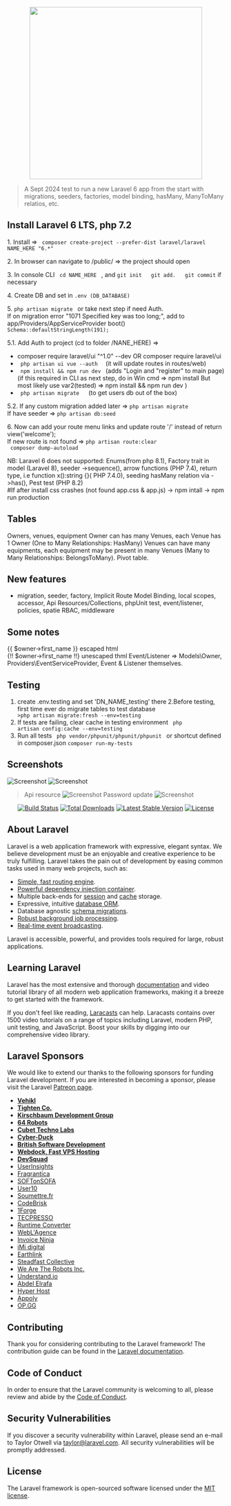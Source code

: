 <p align="center"><a href="https://laravel.com" target="_blank"><img src="https://raw.githubusercontent.com/laravel/art/master/logo-lockup/5%20SVG/2%20CMYK/1%20Full%20Color/laravel-logolockup-cmyk-red.svg" width="400"></a></p>

> A Sept 2024 test to run a new Laravel 6 app from the start with migrations, seeders, factories, model binding, hasMany, ManyToMany relatios, etc.

## Install Laravel 6 LTS, php 7.2

<p>1. Install => <code> composer create-project --prefer-dist laravel/laravel NAME_HERE "6.*"  </code> </p>
<p>2. In browser can navigate to /public/  => the project should open </p>
<p>3. In console CLI <code> cd NAME_HERE </code> , and <code>git init   git add.   git commit</code> if necessary </p>
<p>4. Create DB and set in <code>.env (DB_DATABASE)</code> </p>

<p>5. <code>php artisan migrate </code>  or take next step if need Auth. </br>If  on migration error "1071 Specified key was too long;", 
add to app/Providers/AppServiceProvider boot() <code>Schema::defaultStringLength(191); </code> </p>
<p>5.1. Add Auth to project (cd to folder /NANE_HERE) => 
<ul> 
      <li>composer require laravel/ui "^1.0" --dev    OR  composer require laravel/ui  </li>
	  <li><code> php artisan ui vue --auth  </code>  (it will update routes in routes/web) </li>
	  <li><code> npm install && npm run dev </code> (adds  "Login and "register" to main page)(if this required in CLI as next step, do in Win cmd => npm install But most likely use  var2(tested) => npm install && npm run dev ) </li>
	  <li><code> php artisan migrate   </code>(to get users db out of the box) </li>
</ul>
</p>

<p>5.2. If any custom migration added later => <code>php artisan migrate </code></br>
     If have seeder                      => <code>php artisan db:seed </code> 
</p>
	 
<p>6. Now can add your route menu links and update route '/' instead of return view('welcome'); </br>
If new route is not found => <code>php artisan route:clear</code> </br>
                             <code> composer dump-autoload </code>
</p>

<p>NB: Laravel 6 does not supported: Enums(from php 8.1), Factory trait in model (Laravel 8), seeder ->sequence(), arrow functions (PHP 7.4), 
return type, i.e function x():string {}( PHP 7.4.0), seeding hasMany relation via ->has(), Pest test (PHP 8.2) </br>
#If after install css crashes (not found app.css & app.js) -> npm intall -> npm run production
</p>


## Tables
Owners, venues, equipment
Owner can has many Venues, each Venue has 1 Owner (One to Many Relationships: HasMany)
Venues can have many equipments, each equipment may be present in many Venues (Many to Many Relationships: BelongsToMany). Pivot table.

## New features
<ul>
<li>migration, seeder, factory, Implicit Route Model Binding, local scopes, accessor, Api Resources/Collections, phpUnit test, event/listener,
policies, spatie RBAC, middleware
</li>
</ul>

## Some notes
{{ $owner->first_name  }}  escaped html </br>
{!! $owner->first_name  !!}  unescaped thml
Event/Listener => Models\Owner, Providers\EventServiceProvider, Event & Listener themselves.

## Testing 
1. create .env.testing and set 'DN_NAME_testing' there
2.Before testing, first time ever do migrate tables to test database  <code> >php artisan migrate:fresh --env=testing </code>
3. If tests are failing, clear cache in testing environment <code> php artisan config:cache --env=testing </code>
4. Run all tests <code> php vendor/phpunit/phpunit/phpunit </code>  or shortcut defined in composer.json <code>composer run-my-tests </code>

## Screenshots
![Screenshot](public/img/screenshots/owner2.png)
![Screenshot](public/img/screenshots/ownerOne4.png)
> Api resource
![Screenshot](public/img/screenshots/owner_api.png)
> Password update
![Screenshot](public/img/screenshots/password_update.png)





<p align="center">
<a href="https://travis-ci.org/laravel/framework"><img src="https://travis-ci.org/laravel/framework.svg" alt="Build Status"></a>
<a href="https://packagist.org/packages/laravel/framework"><img src="https://poser.pugx.org/laravel/framework/d/total.svg" alt="Total Downloads"></a>
<a href="https://packagist.org/packages/laravel/framework"><img src="https://poser.pugx.org/laravel/framework/v/stable.svg" alt="Latest Stable Version"></a>
<a href="https://packagist.org/packages/laravel/framework"><img src="https://poser.pugx.org/laravel/framework/license.svg" alt="License"></a>
</p>

## About Laravel

Laravel is a web application framework with expressive, elegant syntax. We believe development must be an enjoyable and creative experience to be truly fulfilling. Laravel takes the pain out of development by easing common tasks used in many web projects, such as:

- [Simple, fast routing engine](https://laravel.com/docs/routing).
- [Powerful dependency injection container](https://laravel.com/docs/container).
- Multiple back-ends for [session](https://laravel.com/docs/session) and [cache](https://laravel.com/docs/cache) storage.
- Expressive, intuitive [database ORM](https://laravel.com/docs/eloquent).
- Database agnostic [schema migrations](https://laravel.com/docs/migrations).
- [Robust background job processing](https://laravel.com/docs/queues).
- [Real-time event broadcasting](https://laravel.com/docs/broadcasting).

Laravel is accessible, powerful, and provides tools required for large, robust applications.

## Learning Laravel

Laravel has the most extensive and thorough [documentation](https://laravel.com/docs) and video tutorial library of all modern web application frameworks, making it a breeze to get started with the framework.

If you don't feel like reading, [Laracasts](https://laracasts.com) can help. Laracasts contains over 1500 video tutorials on a range of topics including Laravel, modern PHP, unit testing, and JavaScript. Boost your skills by digging into our comprehensive video library.

## Laravel Sponsors

We would like to extend our thanks to the following sponsors for funding Laravel development. If you are interested in becoming a sponsor, please visit the Laravel [Patreon page](https://patreon.com/taylorotwell).

- **[Vehikl](https://vehikl.com/)**
- **[Tighten Co.](https://tighten.co)**
- **[Kirschbaum Development Group](https://kirschbaumdevelopment.com)**
- **[64 Robots](https://64robots.com)**
- **[Cubet Techno Labs](https://cubettech.com)**
- **[Cyber-Duck](https://cyber-duck.co.uk)**
- **[British Software Development](https://www.britishsoftware.co)**
- **[Webdock, Fast VPS Hosting](https://www.webdock.io/en)**
- **[DevSquad](https://devsquad.com)**
- [UserInsights](https://userinsights.com)
- [Fragrantica](https://www.fragrantica.com)
- [SOFTonSOFA](https://softonsofa.com/)
- [User10](https://user10.com)
- [Soumettre.fr](https://soumettre.fr/)
- [CodeBrisk](https://codebrisk.com)
- [1Forge](https://1forge.com)
- [TECPRESSO](https://tecpresso.co.jp/)
- [Runtime Converter](http://runtimeconverter.com/)
- [WebL'Agence](https://weblagence.com/)
- [Invoice Ninja](https://www.invoiceninja.com)
- [iMi digital](https://www.imi-digital.de/)
- [Earthlink](https://www.earthlink.ro/)
- [Steadfast Collective](https://steadfastcollective.com/)
- [We Are The Robots Inc.](https://watr.mx/)
- [Understand.io](https://www.understand.io/)
- [Abdel Elrafa](https://abdelelrafa.com)
- [Hyper Host](https://hyper.host)
- [Appoly](https://www.appoly.co.uk)
- [OP.GG](https://op.gg)

## Contributing

Thank you for considering contributing to the Laravel framework! The contribution guide can be found in the [Laravel documentation](https://laravel.com/docs/contributions).

## Code of Conduct

In order to ensure that the Laravel community is welcoming to all, please review and abide by the [Code of Conduct](https://laravel.com/docs/contributions#code-of-conduct).

## Security Vulnerabilities

If you discover a security vulnerability within Laravel, please send an e-mail to Taylor Otwell via [taylor@laravel.com](mailto:taylor@laravel.com). All security vulnerabilities will be promptly addressed.

## License

The Laravel framework is open-sourced software licensed under the [MIT license](https://opensource.org/licenses/MIT).

